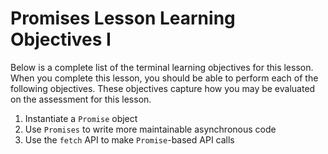 # Promises Lesson Learning Objectives I

Below is a complete list of the terminal learning objectives for this lesson.
When you complete this lesson, you should be able to perform each of the
following objectives. These objectives capture how you may be evaluated on the
assessment for this lesson.

1. Instantiate a `Promise` object
2. Use `Promises` to write more maintainable asynchronous code
3. Use the `fetch` API to make `Promise`-based API calls
